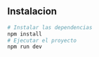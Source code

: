 ## Instalacion
```bash
# Instalar las dependencias
npm install
# Ejecutar el proyecto
npm run dev
```